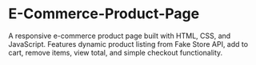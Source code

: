# E-Commerce-Product-Page
A responsive e-commerce product page built with HTML, CSS, and JavaScript. Features dynamic product listing from Fake Store API, add to cart, remove items, view total, and simple checkout functionality.
